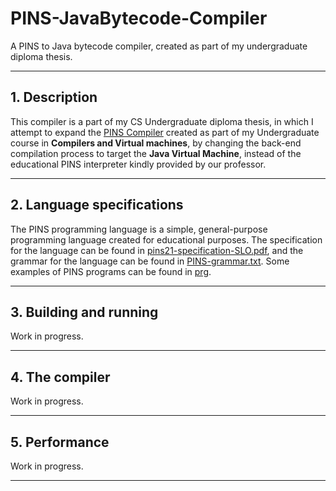 # PINS-JavaBytecode-Compiler
A PINS to Java bytecode compiler, created as part of my undergraduate diploma 
thesis.

---

## 1. Description

This compiler is a part of my CS Undergraduate diploma thesis, in which
I attempt to expand the [PINS Compiler](https://github.com/LukaSveigl/PINS22-Compiler)
created as part of my Undergraduate course in **Compilers and Virtual machines**,
by changing the back-end compilation process to target the **Java Virtual Machine**,
instead of the educational PINS interpreter kindly provided by our professor.

---

## 2. Language specifications

The PINS programming language is a simple, general-purpose
programming language created for educational purposes. The specification for the
language can be found in [pins21-specification-SLO.pdf](), and the grammar
for the language can be found in [PINS-grammar.txt](). Some examples of PINS
programs can be found in [prg]().

---

## 3. Building and running

Work in progress.

---

## 4. The compiler

Work in progress.

---

## 5. Performance

Work in progress.

---